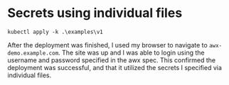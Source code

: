 # Secrets using individual files

```shell
kubectl apply -k .\examples\v1
```

After the deployment was finished, I used my browser to navigate to `awx-demo.example.com`. The site was up and I was able to login using the username and password specified in the awx spec. This confirmed the deployment was successful, and that it utilized the secrets I specified via individual files.
